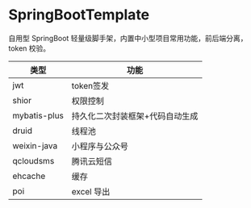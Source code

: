 # SpringBootTemplate

自用型 SpringBoot 轻量级脚手架，内置中小型项目常用功能，前后端分离，token 校验。

类型 | 功能
-------- | ---
jwt |token签发
shior | 权限控制
mybatis-plus| 持久化二次封装框架+代码自动生成
druid| 线程池
weixin-java| 小程序与公众号
qcloudsms| 腾讯云短信
ehcache| 缓存
poi |excel 导出
